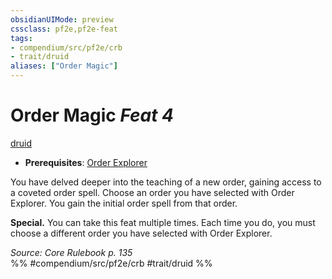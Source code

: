 ```yaml
---
obsidianUIMode: preview
cssclass: pf2e,pf2e-feat
tags:
- compendium/src/pf2e/crb
- trait/druid
aliases: ["Order Magic"]
---
```

# Order Magic  *Feat 4*  
[druid](/rules/traits/druid.md)  

- **Prerequisites**: [Order Explorer](/compendium/feats/order-explorer.md)

You have delved deeper into the teaching of a new order, gaining access to a coveted order spell. Choose an order you have selected with Order Explorer. You gain the initial order spell from that order.

**Special.** You can take this feat multiple times. Each time you do, you must choose a different order you have selected with Order Explorer.

*Source: Core Rulebook p. 135*  
%% #compendium/src/pf2e/crb #trait/druid %%